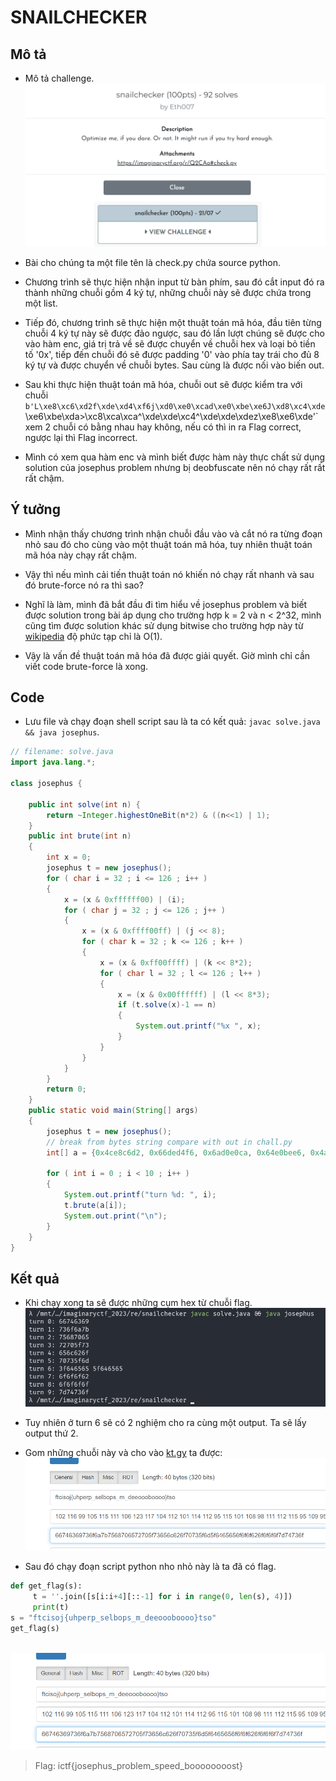 # SNAILCHECKER

## Mô tả

- Mô tả challenge.
</br>![img](/imaginaryCTF%202023/Rev/snailchecker/assets/des.png)

- Bài cho chúng ta một file tên là check.py chứa source python.

- Chương trình sẽ thực hiện nhận input từ bàn phím, sau đó cắt input đó ra thành những chuỗi gồm 4 ký tự, những chuỗi này sẽ được chứa trong một list.

- Tiếp đó, chương trình sẽ thực hiện một thuật toán mã hóa, đầu tiên từng chuỗi 4 ký tự này sẽ được đảo ngược, sau đó lần lượt chúng sẽ được cho vào hàm enc, giá trị trả về sẽ được chuyển về chuỗi hex và loại bỏ tiền tố '0x', tiếp đến chuỗi đó sẽ được padding '0' vào phía tay trái cho đủ 8 ký tự và được chuyển về chuỗi bytes. Sau cùng là được nối vào biến out. 

- Sau khi thực hiện thuật toán mã hóa, chuỗi out sẽ được kiểm tra với chuỗi `b'L\xe8\xc6\xd2f\xde\xd4\xf6j\xd0\xe0\xcad\xe0\xbe\xe6J\xd8\xc4\xde`\xe6\xbe\xda>\xc8\xca\xca^\xde\xde\xc4^\xde\xde\xdez\xe8\xe6\xde'` xem 2 chuỗi có bằng nhau hay không, nếu có thì in ra Flag correct, ngược lại thì Flag incorrect.

- Mình có xem qua hàm enc và mình biết được hàm này thực chất sử dụng solution của josephus problem nhưng bị deobfuscate nên nó chạy rất rất rất chậm.

## Ý tưởng

- Mình nhận thấy chương trình nhận chuỗi đầu vào và cắt nó ra từng đoạn nhỏ sau đó cho cùng vào một thuật toán mã hóa, tuy nhiên thuật toán mã hóa này chạy rất chậm.

- Vậy thì nếu mình cải tiến thuật toán nó khiến nó chạy rất nhanh và sau đó brute-force nó ra thì sao?

- Nghĩ là làm, mình đã bắt đầu đi tìm hiểu về josephus problem và biết được solution trong bài áp dụng cho trường hợp k = 2 và n < 2^32, mình cũng tìm được solution khác sử dụng bitwise cho trường hợp này từ [wikipedia](https://en.wikipedia.org/wiki/Josephus_problem) độ phức tạp chỉ là O(1).

- Vậy là vấn đề thuật toán mã hóa đã được giải quyết. Giờ mình chỉ cần viết code brute-force là xong.

## Code

- Lưu file và chạy đoạn shell script sau là ta có kết quả: `javac solve.java && java josephus`.

```java
// filename: solve.java
import java.lang.*;
 
class josephus {
 
	public int solve(int n) {
		return ~Integer.highestOneBit(n*2) & ((n<<1) | 1);
	}
	public int brute(int n)
	{
		int x = 0;
		josephus t = new josephus();
		for ( char i = 32 ; i <= 126 ; i++ )
		{
			x = (x & 0xffffff00) | (i); 
			for ( char j = 32 ; j <= 126 ; j++ )
			{
				x = (x & 0xffff00ff) | (j << 8); 
				for ( char k = 32 ; k <= 126 ; k++ )
				{
					x = (x & 0xff00ffff) | (k << 8*2); 
					for ( char l = 32 ; l <= 126 ; l++ )
					{
						x = (x & 0x00ffffff) | (l << 8*3); 
						if (t.solve(x)-1 == n)
						{
							System.out.printf("%x ", x);
						}
					}
				}
			}
		}
		return 0;
	}
    public static void main(String[] args)
    {
		josephus t = new josephus();
        // break from bytes string compare with out in chall.py
		int[] a = {0x4ce8c6d2, 0x66ded4f6, 0x6ad0e0ca, 0x64e0bee6, 0x4ad8c4de, 0x60e6beda, 0x3ec8caca, 0x5ededec4, 0x5ededede, 0x7ae8e6de};

		for ( int i = 0 ; i < 10 ; i++ )
		{
			System.out.printf("turn %d: ", i);
			t.brute(a[i]);
			System.out.print("\n");
		}
    }
}
```

## Kết quả

- Khi chạy xong ta sẽ được những cụm hex từ chuỗi flag.
</br>![img](/imaginaryCTF%202023/Rev/snailchecker/assets/res.png)

- Tuy nhiên ở turn 6 sẽ có 2 nghiệm cho ra cùng một output. Ta sẽ lấy output thứ 2.

- Gom những chuỗi này và cho vào [kt.gy](kt.gy) ta được:
</br>![img](/imaginaryCTF%202023/Rev/snailchecker/assets/decode.png)

- Sau đó chạy đoạn script python nho nhỏ này là ta đã có flag.

```python
def get_flag(s):
     t = ''.join([s[i:i+4][::-1] for i in range(0, len(s), 4)])
     print(t)
s = "ftcisoj{uhperp_selbops_m_deeoooboooo}tso"
get_flag(s)
```

</br>![img](/imaginaryCTF%202023/Rev/snailchecker/assets/decode.png)

> Flag: ictf{josephus_problem_speed_boooooooost}

